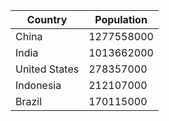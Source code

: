 | Country | Population |
| ------- | ---------- |
| China | 1277558000 |
| India | 1013662000 |
| United States | 278357000 |
| Indonesia | 212107000 |
| Brazil | 170115000 |
